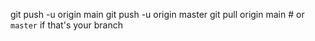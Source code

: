 git push -u origin main
git push -u origin master
git pull origin main  # or `master` if that's your branch
